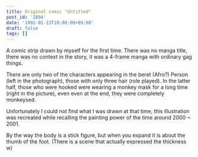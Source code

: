 ```yaml
---
title: Original comic "Untitled"
post_id: '2894'
date: '1992-01-13T10:00:00+09:00'
draft: false
tags: []
---
```


A comic strip drawn by myself for the first time. There was no manga title, there was no context in the story, it was a 4-frame manga with ordinary gag things.

There are only two of the characters appearing in the beret (Afro?) Person (left in the photograph), those with only three hair (role played). In the latter half, those who were hooked were wearing a monkey mask for a long time (right in the picture), even even at the end, they were completely monkeysed.

Unfortunately I could not find what I was drawn at that time, this illustration was recreated while recalling the painting power of the time around 2000 ~ 2001.

By the way the body is a stick figure, but when you expand it is about the thumb of the foot. (There is a scene that actually expressed the thickness w)
